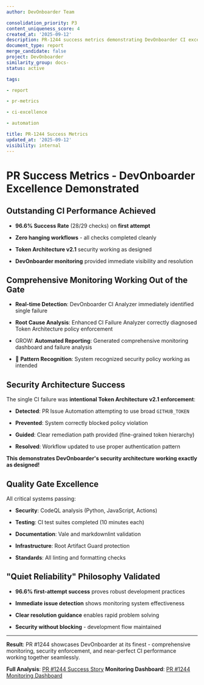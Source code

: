 ```yaml
---
author: DevOnboarder Team

consolidation_priority: P3
content_uniqueness_score: 4
created_at: '2025-09-12'
description: PR-1244 success metrics demonstrating DevOnboarder CI excellence and automation
document_type: report
merge_candidate: false
project: DevOnboarder
similarity_group: docs-
status: active

tags:

- report

- pr-metrics

- ci-excellence

- automation

title: PR-1244 Success Metrics
updated_at: '2025-09-12'
visibility: internal
---
```


# PR Success Metrics - DevOnboarder Excellence Demonstrated

## Outstanding CI Performance Achieved

-  **96.6% Success Rate** (28/29 checks) on **first attempt**

-  **Zero hanging workflows** - all checks completed cleanly

-  **Token Architecture v2.1** security working as designed

-  **DevOnboarder monitoring** provided immediate visibility and resolution

## Comprehensive Monitoring Working Out of the Gate

-  **Real-time Detection**: DevOnboarder CI Analyzer immediately identified single failure

-  **Root Cause Analysis**: Enhanced CI Failure Analyzer correctly diagnosed Token Architecture policy enforcement

- GROW: **Automated Reporting**: Generated comprehensive monitoring dashboard and failure analysis

- 🎯 **Pattern Recognition**: System recognized security policy working as intended

## Security Architecture Success

The single CI failure was **intentional Token Architecture v2.1 enforcement**:

- **Detected**: PR Issue Automation attempting to use broad `GITHUB_TOKEN`

- **Prevented**: System correctly blocked policy violation

- **Guided**: Clear remediation path provided (fine-grained token hierarchy)

- **Resolved**: Workflow updated to use proper authentication pattern

**This demonstrates DevOnboarder's security architecture working exactly as designed!**

## Quality Gate Excellence

All critical systems passing:

-  **Security**: CodeQL analysis (Python, JavaScript, Actions)

-  **Testing**: CI test suites completed (10 minutes each)

-  **Documentation**: Vale and markdownlint validation

-  **Infrastructure**: Root Artifact Guard protection

-  **Standards**: All linting and formatting checks

## "Quiet Reliability" Philosophy Validated

- **96.6% first-attempt success** proves robust development practices

- **Immediate issue detection** shows monitoring system effectiveness

- **Clear resolution guidance** enables rapid problem solving

- **Security without blocking** - development flow maintained

---

**Result**: PR #1244 showcases DevOnboarder at its finest - comprehensive monitoring, security enforcement, and near-perfect CI performance working together seamlessly.

 **Full Analysis**: [PR #1244 Success Story](./docs/PR-1244-SUCCESS-STORY.md)
 **Monitoring Dashboard**: [PR #1244 Monitoring Dashboard](./docs/PR-1244-MONITORING-DASHBOARD.md)
